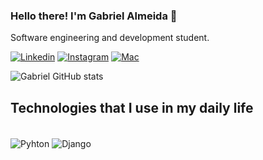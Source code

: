 
### Hello there! I'm Gabriel Almeida 🤙
Software engineering and development student.

[![Linkedin](https://img.shields.io/badge/LinkedIn-0077B5?style=for-the-badge&logo=linkedin&logoColor=white)](https://www.linkedin.com/in/gabriel-almeida-47b424214/)
[![Instagram](https://img.shields.io/badge/Instagram-E4405F?style=for-the-badge&logo=instagram&logoColor=white)](https://www.instagram.com/gabrielzinho.90/)
[![Mac](https://img.shields.io/badge/mac%20os-000000?style=for-the-badge&logo=apple&logoColor=white
)]()



![Gabriel GitHub stats](https://github-readme-stats.vercel.app/api?username=gabrielzinho90&show_icons=true&theme=onedark)

## Technologies that I use in my daily life

<div style="display: inline_block"><br/>
    <img align="center" alt="Pyhton" src="https://img.shields.io/badge/Python-14354C?style=for-the-badge&logo=python&logoColor=white" />
    <img align="center" alt="Django" src="https://img.shields.io/badge/Django-092E20?style=for-the-badge&logo=django&logoColor=white" />
</div>
